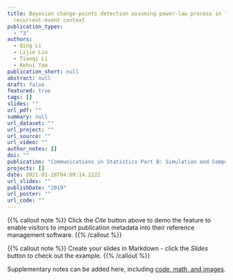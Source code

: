 ```yaml
---
title: Bayesian change-points detection assuming power-law process in the
  recurrent-event context
publication_types:
  - "3"
authors:
  - Qing Li
  - Lijie Liu
  - Tianqi Li
  - Kehui Yao
publication_short: null
abstract: null
draft: false
featured: true
tags: []
slides: ""
url_pdf: ""
summary: null
url_dataset: ""
url_project: ""
url_source: ""
url_video: ""
author_notes: []
doi: ""
publication: "Communications in Statistics Part B: Simulation and Computation"
projects: []
date: 2021-01-28T04:09:14.222Z
url_slides: ""
publishDate: "2019"
url_poster: ""
url_code: ""
---
```


{{% callout note %}}
Click the *Cite* button above to demo the feature to enable visitors to import publication metadata into their reference management software.
{{% /callout %}}

{{% callout note %}}
Create your slides in Markdown - click the *Slides* button to check out the example.
{{% /callout %}}

Supplementary notes can be added here, including [code, math, and images](https://wowchemy.com/docs/writing-markdown-latex/).

